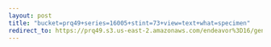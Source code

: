 ```yaml
---
layout: post
title: "bucket=prq49+series=16005+stint=73+view=text+what=specimen"
redirect_to: https://prq49.s3.us-east-2.amazonaws.com/endeavor%3D16/genomes/stage%3D0%2Bwhat%3Dgenerated/stint%3D73/series%3D16005/a%3Dgenome%2Bcriteria%3Dabundance%2Bmorph%3Dwildtype%2Bproc%3D0%2Bseries%3D16005%2Bstint%3D73%2Bthread%3D0%2Bvariation%3Dmaster%2Bext%3D.json.gz
---
```

